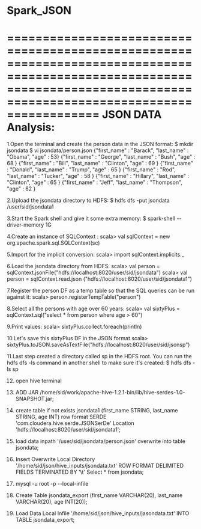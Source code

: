 # Spark_JSON

=========================================================================================================================================================================
										JSON DATA Analysis:
==========================================================================================================================================================================


1.Open the terminal and create the person data in the JSON format:
$ mkdir jsondata
$ vi jsondata/person.json
{"first_name" : "Barack", "last_name" : "Obama", "age" : 53}
{"first_name" : "George", "last_name" : "Bush", "age" : 68 }
{"first_name" : "Bill", "last_name" : "Clinton", "age" : 69 }
{"first_name" : "Donald", "last_name" : "Trump", "age" : 65 }
{"first_name" : "Rod", "last_name" : "Tucker", "age" : 58 }
{"first_name" : "Hillary", "last_name" : "Clinton", "age" : 65 }
{"first_name" : "Jeff", "last_name" : "Thompson", "age" : 62 }


2.Upload the jsondata directory to HDFS:
$ hdfs dfs -put jsondata /user/sid/jsondata1

3.Start the Spark shell and give it some extra memory:
$ spark-shell --driver-memory 1G

4.Create an instance of SQLContext :
scala> val sqlContext = new org.apache.spark.sql.SQLContext(sc)

5.Import for the implicit conversion:
scala> import sqlContext.implicits._

6.Load the jsondata directory from HDFS:
scala> val person = sqlContext.jsonFile("hdfs://localhost:8020/user/sid/jsondata")
scala> val person = sqlContext.read.json ("hdfs://localhost:8020/user/sid/jsondata1")


7.Register the person DF as a temp table so that the SQL queries can be run against it:
scala> person.registerTempTable("person")

8.Select all the persons with age over 60 years:
scala> val sixtyPlus = sqlContext.sql("select * from person where age > 60")

9.Print values:
scala> sixtyPlus.collect.foreach(println)

10.Let's save this sixtyPlus DF in the JSON format
scala> sixtyPlus.toJSON.saveAsTextFile("hdfs://localhost:8020/user/sid/jsonsp")

11.Last step created a directory called sp in the HDFS root. You can run the hdfs dfs -ls command in another shell to make sure it's created:
$ hdfs dfs -ls sp

12. open hive terminal

13. ADD JAR /home/sid/work/apache-hive-1.2.1-bin/lib/hive-serdes-1.0-SNAPSHOT.jar;

13. create table if not exists jsondata1 (first_name STRING, last_name STRING, age INT) row format SERDE 'com.cloudera.hive.serde.JSONSerDe' Location 'hdfs://localhost:8020/user/sid/jsondata1';

14. load data inpath '/user/sid/jsondata/person.json' overwrite into table jsondata;

15. Insert Overwrite Local Directory '/home/sid/json/hive_inputs/jsondata.txt' ROW FORMAT DELIMITED FIELDS TERMINATED BY '\t' Select * from jsondata;

16. mysql -u root -p --local-infile

17. Create Table jsondata_export (first_name VARCHAR(20), last_name VARCHAR(20), age INT(20));

18. Load Data Local Infile '/home/sid/json/hive_inputs/jasondata.txt' INTO TABLE jsondata_export;
